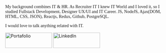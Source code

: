 <html>
<body>
<p><font face="Verdana">
My background combines IT & HR. As Recruiter IT I knew IT World and I loved it, so I studied Fullstack Development, Designer UX/UI and IT Career. JS, NodeJS, Ajax(DOM, HTML, CSS, JSON), Reactjs, Redux, Github, PostgreSQL.

I would love to talk anything related with IT.
</font>

</p>

<a href="https://haroldognjunior.github.io/portafolio/"> 
<img alt="Portafolio" src="https://codecapsules.io/wp-content/uploads/2023/07/starter_template.png"
         width=150" height="50"></img></a>

<a href="https://www.linkedin.com/in/hgnjr/"> 
<img alt="LinkedIn" src="https://www.paredro.com/wp-content/uploads/2019/01/LogoDelDi%CC%81a-LinkedIn-un-emblema-que-esta%CC%81-22dentro22.jpg"
         width=150" height="50"></img></a>

</body>
</html>
